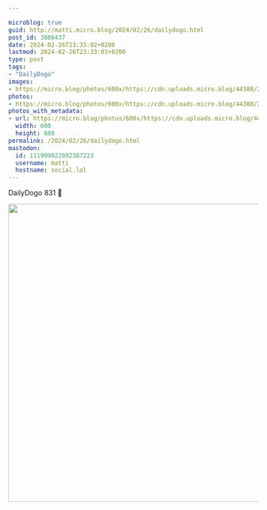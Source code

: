 ```yaml
---

microblog: true
guid: http://matti.micro.blog/2024/02/26/dailydogo.html
post_id: 3886437
date: 2024-02-26T23:33:02+0200
lastmod: 2024-02-26T23:33:03+0200
type: post
tags:
- "DailyDogo"
images:
- https://micro.blog/photos/600x/https://cdn.uploads.micro.blog/44388/2024/2d453ac2c51d4e7eb38905d8feaa2321.jpg
photos:
- https://micro.blog/photos/600x/https://cdn.uploads.micro.blog/44388/2024/2d453ac2c51d4e7eb38905d8feaa2321.jpg
photos_with_metadata:
- url: https://micro.blog/photos/600x/https://cdn.uploads.micro.blog/44388/2024/2d453ac2c51d4e7eb38905d8feaa2321.jpg
  width: 600
  height: 600
permalink: /2024/02/26/dailydogo.html
mastodon:
  id: 111999922092387223
  username: matti
  hostname: social.lol
---
```

DailyDogo 831 🐶

<img src="/media/uploads/2024/2d453ac2c51d4e7eb38905d8feaa2321.jpg" width="600" height="600" alt="" />
